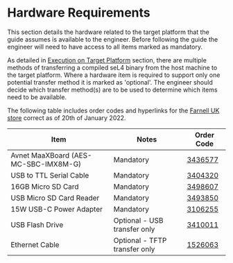 # Hardware Requirements

This section details the hardware related to the target platform that the guide assumes is available to the engineer. Before following the guide the engineer will need to have access to all items marked as mandatory.

As detailed in [Execution on Target Platform](execution_on_target_platform.md) section, there are multiple methods of transferring a compiled seL4 binary from the host machine to the target platform. Where a hardware item is required to support only one potential transfer method it is marked as 'optional'. The engineer should decide which transfer method(s) are to be used to determine which items need to be available.

The following table includes order codes and hyperlinks for the [Farnell UK store](https://uk.farnell.com) correct as of 20th of January 2022.

| Item                                 | Notes                         | Order Code                                                                                                          |
| ------------------------------------ | ----------------------------- | ------------------------------------------------------------------------------------------------------------------- |
| Avnet MaaXBoard (AES-MC-SBC-IMX8M-G) | Mandatory                     | [3436577](https://uk.farnell.com/avnet/aes-mc-sbc-imx8m-g/sbc-quad-arm-cortex-a53-cortex/dp/3436577?ost=3436577)    |
| USB to TTL Serial Cable              | Mandatory                     | [3404320](https://uk.farnell.com/pro-signal/usb-ttl-a/usb-to-ttl-serial-cable/dp/3404320?ost=3404320)               |
| 16GB Micro SD Card                   | Mandatory                     | [3498607](https://uk.farnell.com/integral/inmsdh16g10-90u1/16gb-ultimapro-microsd-c10-90/dp/3498607?ost=3498607)    |
| USB Micro SD Card Reader             | Mandatory                     | [3493850](https://uk.farnell.com/tripp-lite/u452-000-sd-a/usb-c-memory-card-reader-sd-micro/dp/3493850?ost=3493850) |
| 15W USB-C Power Adapter              | Mandatory                     | [3106255](https://uk.farnell.com/stontronics/t7725dv/adapter-ac-dc-1-o-p-5-1v-3a/dp/3106255?ost=3106255)            |
| USB Flash Drive                      | Optional - USB transfer only  | [3410011](https://uk.farnell.com/hama/90891/usb-memory-stick-rotate-8gb/dp/3410011?st=3410011)                      |
| Ethernet Cable                       | Optional - TFTP transfer only | [1526063](https://uk.farnell.com/videk/2961-2/patch-lead-cat5e-utp-beige-2m/dp/1526063?ost=1526063)                 |

